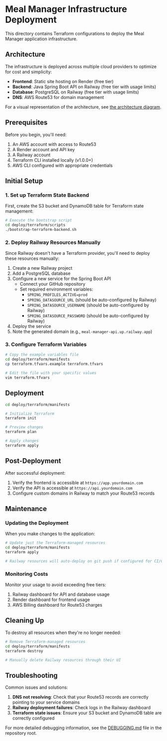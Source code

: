 # Meal Manager Infrastructure Deployment

This directory contains Terraform configurations to deploy the Meal Manager application infrastructure.

## Architecture

The infrastructure is deployed across multiple cloud providers to optimize for cost and simplicity:

- **Frontend**: Static site hosting on Render (free tier)
- **Backend**: Java Spring Boot API on Railway (free tier with usage limits)
- **Database**: PostgreSQL on Railway (free tier with usage limits)
- **DNS**: AWS Route53 for domain management

For a visual representation of the architecture, see [the architecture diagram](manifests/architecture.md).

## Prerequisites

Before you begin, you'll need:

1. An AWS account with access to Route53
2. A Render account and API key
3. A Railway account
4. Terraform CLI installed locally (v1.0.0+)
5. AWS CLI configured with appropriate credentials

## Initial Setup

### 1. Set up Terraform State Backend

First, create the S3 bucket and DynamoDB table for Terraform state management:

```bash
# Execute the bootstrap script
cd deploy/terraform/scripts
./bootstrap-terraform-backend.sh
```

### 2. Deploy Railway Resources Manually

Since Railway doesn't have a Terraform provider, you'll need to deploy these resources manually:

1. Create a new Railway project
2. Add a PostgreSQL database
3. Configure a new service for the Spring Boot API
   - Connect your GitHub repository
   - Set required environment variables:
     - `SPRING_PROFILES_ACTIVE=prod`
     - `SPRING_DATASOURCE_URL` (should be auto-configured by Railway)
     - `SPRING_DATASOURCE_USERNAME` (should be auto-configured by Railway)
     - `SPRING_DATASOURCE_PASSWORD` (should be auto-configured by Railway)
4. Deploy the service
5. Note the generated domain (e.g., `meal-manager-api.up.railway.app`)

### 3. Configure Terraform Variables

```bash
# Copy the example variables file
cd deploy/terraform/manifests
cp terraform.tfvars.example terraform.tfvars

# Edit the file with your specific values
vim terraform.tfvars
```

## Deployment

```bash
cd deploy/terraform/manifests

# Initialize Terraform
terraform init

# Preview changes
terraform plan

# Apply changes
terraform apply
```

## Post-Deployment

After successful deployment:

1. Verify the frontend is accessible at `https://app.yourdomain.com`
2. Verify the API is accessible at `https://api.yourdomain.com`
3. Configure custom domains in Railway to match your Route53 records

## Maintenance

### Updating the Deployment

When you make changes to the application:

```bash
# Update just the Terraform-managed resources
cd deploy/terraform/manifests
terraform apply

# Railway resources will auto-deploy on git push if configured for CI/CD
```

### Monitoring Costs

Monitor your usage to avoid exceeding free tiers:

1. Railway dashboard for API and database usage
2. Render dashboard for frontend usage
3. AWS Billing dashboard for Route53 charges

## Cleaning Up

To destroy all resources when they're no longer needed:

```bash
# Remove Terraform-managed resources
cd deploy/terraform/manifests
terraform destroy

# Manually delete Railway resources through their UI
```

## Troubleshooting

Common issues and solutions:

1. **DNS not resolving**: Check that your Route53 records are correctly pointing to your service domains
2. **Railway deployment failures**: Check logs in the Railway dashboard
3. **Terraform state issues**: Ensure your S3 bucket and DynamoDB table are correctly configured

For more detailed debugging information, see the [DEBUGGING.md](../../DEBUGGING.md) file in the repository root. 